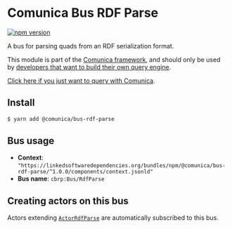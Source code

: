 # Comunica Bus RDF Parse

[![npm version](https://badge.fury.io/js/%40comunica%2Fbus-rdf-parse.svg)](https://www.npmjs.com/package/@comunica/bus-rdf-parse)

A bus for parsing quads from an RDF serialization format.

This module is part of the [Comunica framework](https://github.com/comunica/comunica),
and should only be used by [developers that want to build their own query engine](https://comunica.dev/docs/modify/).

[Click here if you just want to query with Comunica](https://comunica.dev/docs/query/).

## Install

```bash
$ yarn add @comunica/bus-rdf-parse
```

## Bus usage

* **Context**: `"https://linkedsoftwaredependencies.org/bundles/npm/@comunica/bus-rdf-parse/^1.0.0/components/context.jsonld"`
* **Bus name**: `cbrp:Bus/RdfParse`

## Creating actors on this bus

Actors extending [`ActorRdfParse`](https://comunica.github.io/comunica/classes/bus_rdf_parse.actorrdfparse.html) are automatically subscribed to this bus.


